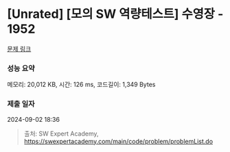 # [Unrated] [모의 SW 역량테스트] 수영장 - 1952 

[문제 링크](https://swexpertacademy.com/main/code/problem/problemDetail.do?contestProbId=AV5PpFQaAQMDFAUq) 

### 성능 요약

메모리: 20,012 KB, 시간: 126 ms, 코드길이: 1,349 Bytes

### 제출 일자

2024-09-02 18:36



> 출처: SW Expert Academy, https://swexpertacademy.com/main/code/problem/problemList.do